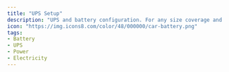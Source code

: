 ```yaml
---
title: "UPS Setup"
description: "UPS and battery configuration. For any size coverage and consumptions."
icon: "https://img.icons8.com/color/48/000000/car-battery.png"
tags:
- Battery
- UPS
- Power
- Electricity
---
```


